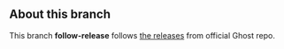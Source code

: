 ## About this branch

This branch **follow-release** follows [the releases](https://github.com/TryGhost/Ghost/releases) from official Ghost repo.